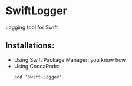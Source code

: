 # SwiftLogger

Logging tool for Swift

## Installations:

- Using Swift Package Manager: you know how
- Using CocoaPods:
    ```
    pod 'Swift-Logger'
    ```